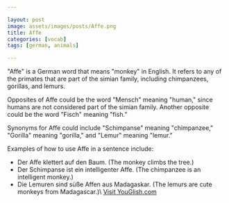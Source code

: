 ```yaml
---

layout: post
image: assets/images/posts/Affe.png
title: Affe
categories: [vocab]
tags: [german, animals]

---
```


"Affe" is a German word that means "monkey" in English. It refers to any of the primates that are part of the simian family, including chimpanzees, gorillas, and lemurs.

Opposites of Affe could be the word "Mensch" meaning "human," since humans are not considered part of the simian family. Another opposite could be the word "Fisch" meaning "fish."

Synonyms for Affe could include "Schimpanse" meaning "chimpanzee," "Gorilla" meaning "gorilla," and "Lemur" meaning "lemur."

Examples of how to use Affe in a sentence include:

- Der Affe klettert auf den Baum. (The monkey climbs the tree.)
- Der Schimpanse ist ein intelligenter Affe. (The chimpanzee is an intelligent monkey.)
- Die Lemuren sind süße Affen aus Madagaskar. (The lemurs are cute monkeys from Madagascar.)\ <a id="yg-widget-0" class="youglish-widget" data-query="Affe" data-lang="german" data-components="8412" data-auto-start="0" data-bkg-color="theme_light" data-title="How%20to%20pronounce%20Affe%20in%20German"  rel="nofollow" href="https://youglish.com">Visit YouGlish.com</a><script async src="https://youglish.com/public/emb/widget.js" charset="utf-8"></script>